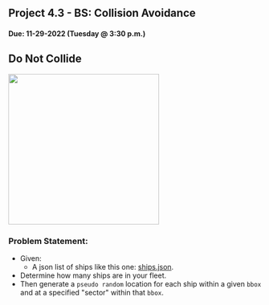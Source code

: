 ## Project 4.3 - BS: Collision Avoidance
#### Due: 11-29-2022 (Tuesday @ 3:30 p.m.)

## Do Not Collide
<img src="./images/collision.png" width="300">


### Problem Statement:

- Given:
  - A json list of ships like this one: [ships.json](ships.json).
- Determine how many ships are in your fleet.
- Then generate a `pseudo random` location for each ship within a given `bbox` and at a specified "sector" within that `bbox`.
